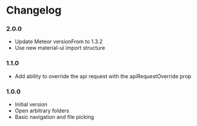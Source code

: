 # Changelog

### 2.0.0
* Update Meteor versionFrom to 1.3.2
* Use new material-ui import structure

### 1.1.0
* Add ability to override the api request with the apiRequestOverride prop

### 1.0.0
* Initial version
* Open arbitrary folders
* Basic navigation and file picking